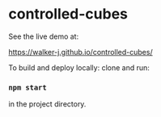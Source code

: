 # controlled-cubes

See the live demo at:

<https://walker-j.github.io/controlled-cubes/>


To build and deploy locally: clone and run:

### `npm start`

in the project directory.

